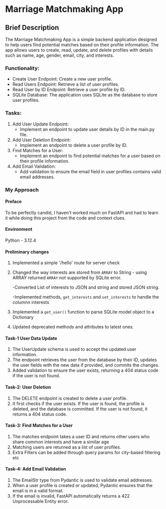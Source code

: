 # Marriage Matchmaking App

## Brief Description
The Marriage Matchmaking App is a simple backend application designed to help users find potential matches based on their profile information. The app allows users to create, read, update, and delete profiles with details such as name, age, gender, email, city, and interests.


### Functionality:

- Create User Endpoint: Create a new user profile.
- Read Users Endpoint: Retrieve a list of user profiles.
- Read User by ID Endpoint: Retrieve a user profile by ID.
- SQLite Database: The application uses SQLite as the database to store user profiles.


### Tasks:
1. Add User Update Endpoint:
   - Implement an endpoint to update user details by ID in the main.py file.
2. Add User Deletion Endpoint:
   - Implement an endpoint to delete a user profile by ID.
3. Find Matches for a User:
   - Implement an endpoint to find potential matches for a user based on their profile information.
4. Add Email Validation:
   - Add validation to ensure the email field in user profiles contains valid email addresses.


### My Approach

#### Preface 

To be perfectly candid, I haven't worked much on FastAPI and had to learn it while doing this project from the code and context clues.

#### Environment
Python - 3.12.4

#### Preliminary changes
1. Implemented a simple '/hello' route for server check

2. Changed the way interests are stored from `ARRAY` to String - using ARRAY returned `ARRAY` not supported by SQLite error.

    -Converted List of interests to JSON and string and stored JSON string. 
    
    -Implemented methods, `get_interests` and `set_interests` to handle the columnn interests

3. Implemented a `get_user()` function to parse SQLite model object to a Dictionary

4. Updated deprecated methods and attributes to latest ones.


#### Task-1 User Data Update
1. The UserUpdate schema is used to accept the updated user information.
2. The endpoint retrieves the user from the database by their ID, updates the user fields with the new data if provided, and commits the changes.
3. Added validation to ensure the user exists, returning a 404 status code if the user is not found.

#### Task-2: User Deletion
1. The DELETE endpoint is created to delete a user profile.
2. It first checks if the user exists. If the user is found, the profile is deleted, and the database is committed. If the user is not found, it returns a 404 status code.


#### Task-3: Find Matches for a User

1. The matches endpoint takes a user ID and returns other users who share common interests and have a similar age 
2. Matching users are returned as a list of user profiles.
3. Extra Filters can be added through query params for city-based filtering etc

#### Task-4: Add Email Validation
1. The EmailStr type from Pydantic is used to validate email addresses.
2. When a user profile is created or updated, Pydantic ensures that the email is in a valid format.
3. If the email is invalid, FastAPI automatically returns a 422 Unprocessable Entity error.
